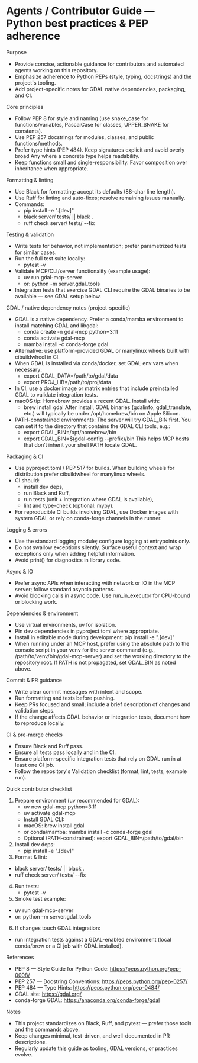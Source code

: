 # Agents / Contributor Guide — Python best practices & PEP adherence

Purpose
- Provide concise, actionable guidance for contributors and automated agents working on this repository.
- Emphasize adherence to Python PEPs (style, typing, docstrings) and the project's tooling.
- Add project-specific notes for GDAL native dependencies, packaging, and CI.

Core principles
- Follow PEP 8 for style and naming (use snake_case for functions/variables, PascalCase for classes, UPPER_SNAKE for constants).
- Use PEP 257 docstrings for modules, classes, and public functions/methods.
- Prefer type hints (PEP 484). Keep signatures explicit and avoid overly broad Any where a concrete type helps readability.
- Keep functions small and single-responsibility. Favor composition over inheritance when appropriate.

Formatting & linting
- Use Black for formatting; accept its defaults (88-char line length).
- Use Ruff for linting and auto-fixes; resolve remaining issues manually.
- Commands:
  - pip install -e ".[dev]"
  - black server/ tests/ || black .
  - ruff check server/ tests/ --fix

Testing & validation
- Write tests for behavior, not implementation; prefer parametrized tests for similar cases.
- Run the full test suite locally:
  - pytest -v
- Validate MCP/CLI/server functionality (example usage):
  - uv run gdal-mcp-server
  - or: python -m server.gdal_tools
- Integration tests that exercise GDAL CLI require the GDAL binaries to be available — see GDAL setup below.

GDAL / native dependency notes (project-specific)
- GDAL is a native dependency. Prefer a conda/mamba environment to install matching GDAL and libgdal:
  - conda create -n gdal-mcp python=3.11
  - conda activate gdal-mcp
  - mamba install -c conda-forge gdal
- Alternative: use platform-provided GDAL or manylinux wheels built with cibuildwheel in CI.
- When GDAL is installed via conda/docker, set GDAL env vars when necessary:
  - export GDAL_DATA=/path/to/gdal/data
  - export PROJ_LIB=/path/to/proj/data
- In CI, use a docker image or matrix entries that include preinstalled GDAL to validate integration tests.
 - macOS tip: Homebrew provides a recent GDAL. Install with:
   - brew install gdal
   After install, GDAL binaries (gdalinfo, gdal_translate, etc.) will typically be under /opt/homebrew/bin on Apple Silicon.
 - PATH-constrained environments: The server will try GDAL_BIN first. You can set it to the directory that contains the GDAL CLI tools, e.g.:
   - export GDAL_BIN=/opt/homebrew/bin
   - export GDAL_BIN=$(gdal-config --prefix)/bin
   This helps MCP hosts that don’t inherit your shell PATH locate GDAL.

Packaging & CI
- Use pyproject.toml / PEP 517 for builds. When building wheels for distribution prefer cibuildwheel for manylinux wheels.
- CI should:
  - install dev deps,
  - run Black and Ruff,
  - run tests (unit + integration where GDAL is available),
  - lint and type-check (optional: mypy).
- For reproducible CI builds involving GDAL, use Docker images with system GDAL or rely on conda-forge channels in the runner.

Logging & errors
- Use the standard logging module; configure logging at entrypoints only.
- Do not swallow exceptions silently. Surface useful context and wrap exceptions only when adding helpful information.
- Avoid print() for diagnostics in library code.

Async & IO
- Prefer async APIs when interacting with network or IO in the MCP server; follow standard asyncio patterns.
- Avoid blocking calls in async code. Use run_in_executor for CPU-bound or blocking work.

Dependencies & environment
- Use virtual environments, uv for isolation.
- Pin dev dependencies in pyproject.toml where appropriate.
- Install in editable mode during development: pip install -e ".[dev]"
 - When running under an MCP host, prefer using the absolute path to the console script in your venv for the server command (e.g., /path/to/venv/bin/gdal-mcp-server) and set the working directory to the repository root. If PATH is not propagated, set GDAL_BIN as noted above.

Commit & PR guidance
- Write clear commit messages with intent and scope.
- Run formatting and tests before pushing.
- Keep PRs focused and small; include a brief description of changes and validation steps.
- If the change affects GDAL behavior or integration tests, document how to reproduce locally.

CI & pre-merge checks
- Ensure Black and Ruff pass.
- Ensure all tests pass locally and in the CI.
- Ensure platform-specific integration tests that rely on GDAL run in at least one CI job.
- Follow the repository's Validation checklist (format, lint, tests, example run).

Quick contributor checklist
1. Prepare environment (uv recommended for GDAL):
   - uv new gdal-mcp python=3.11
   - uv activate gdal-mcp
   - Install GDAL CLI:
    - macOS: brew install gdal
    - or conda/mamba: mamba install -c conda-forge gdal
   - Optional (PATH-constrained): export GDAL_BIN=/path/to/gdal/bin
2. Install dev deps:
   - pip install -e ".[dev]"
3. Format & lint:
  - black server/ tests/ || black .
  - ruff check server/ tests/ --fix
4. Run tests:
   - pytest -v
5. Smoke test example:
  - uv run gdal-mcp-server
  - or: python -m server.gdal_tools
6. If changes touch GDAL integration:
  - run integration tests against a GDAL-enabled environment (local conda/brew or a CI job with GDAL installed).

References
- PEP 8 — Style Guide for Python Code: https://peps.python.org/pep-0008/
- PEP 257 — Docstring Conventions: https://peps.python.org/pep-0257/
- PEP 484 — Type Hints: https://peps.python.org/pep-0484/
- GDAL site: https://gdal.org/
- conda-forge GDAL: https://anaconda.org/conda-forge/gdal

Notes
- This project standardizes on Black, Ruff, and pytest — prefer those tools and the commands above.
- Keep changes minimal, test-driven, and well-documented in PR descriptions.
- Regularly update this guide as tooling, GDAL versions, or practices evolve.